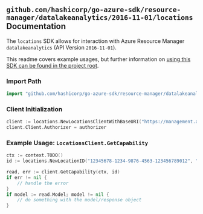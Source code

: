 
## `github.com/hashicorp/go-azure-sdk/resource-manager/datalakeanalytics/2016-11-01/locations` Documentation

The `locations` SDK allows for interaction with Azure Resource Manager `datalakeanalytics` (API Version `2016-11-01`).

This readme covers example usages, but further information on [using this SDK can be found in the project root](https://github.com/hashicorp/go-azure-sdk/tree/main/docs).

### Import Path

```go
import "github.com/hashicorp/go-azure-sdk/resource-manager/datalakeanalytics/2016-11-01/locations"
```


### Client Initialization

```go
client := locations.NewLocationsClientWithBaseURI("https://management.azure.com")
client.Client.Authorizer = authorizer
```


### Example Usage: `LocationsClient.GetCapability`

```go
ctx := context.TODO()
id := locations.NewLocationID("12345678-1234-9876-4563-123456789012", "location")

read, err := client.GetCapability(ctx, id)
if err != nil {
	// handle the error
}
if model := read.Model; model != nil {
	// do something with the model/response object
}
```
